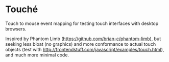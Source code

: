 # Touché
Touch to mouse event mapping for testing touch interfaces with desktop browsers.

Inspired by Phantom Limb (https://github.com/brian-c/phantom-limb), but seeking less bloat (no graphics) and more conformance to actual touch objects (test with http://frontendstuff.com/javascript/examples/touch.html), and much more minimal code.